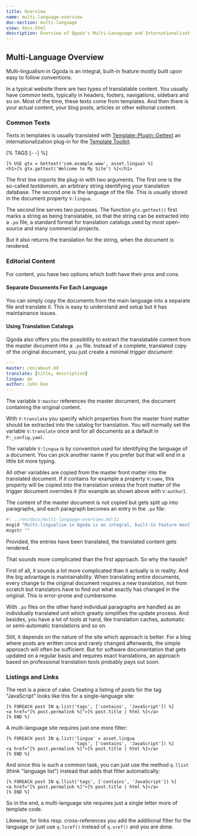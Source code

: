 ```yaml
---
title: Overview
name: multi-language-overview
doc-section: multi-language
view: docs.html
description: Overview of Qgoda's Multi-Lanaguage and Internationalization (I18N) features
---
```

## Multi-Language Overview

Multi-lingualism in Qgoda is an integral, built-in feature mostly built upon easy to follow conventions.

In a typical website there are two types of translatable content.  You usually have common texts, typically in headers, footers, navigations, sidebars and so on.  Most of the time, these texts come from templates.  And then there is your actual content, your blog posts, articles or other editorial content.

### Common Texts

Texts in templates is usually translated with [Template::Plugin::Gettext](https://github.com/gflohr/Template-Plugin-Gettext) an internationalization plug-in for the [Template Toolkit](http://www.template-toolkit.org/).

[% TAGS [- -] %]
```markup
[% USE gtx = Gettext('com.example.www', asset.lingua) %]
<h1>[% gtx.gettext('Welcome to My Site') %]</h1>
```

The first line imports the plug-in with two arguments.  The first one is the so-called *textdomain*, an arbitrary string identifying your translation database.  The second one is the language of the file.  This is usually stored in the document property `V:lingua`.

The second line serves two purposes.  The function `gtx.gettext()` first marks a string as being translatable, so that the string can be extracted into a `.po` file, a standard format for translation catalogs used by most open-source and many commercial projects.

But it also returns the translation for the string, when the document is rendered.

### Editorial Content

For content, you have two options which both have their pros and cons.

#### Separate Documents For Each Language

You can simply copy the documents from the main language into a separate file and translate it.  This is easy to understand and setup but it has maintainance issues.

#### Using Translation Catalogs

Qgoda also offers you the possibility to extract the translatable content from the master document into a `.po` file.  Instead of a complete, translated copy of the original document, you just create a minimal *trigger document*:

```yaml
---
master: /en/about.md
translate: [title, description]
lingua: de
author: John Doe
---
```

The variable `V:master` references the master document, the document containing the original content.

With `V:translate` you specify which properties from the master front matter should be extracted into the catalog for translation.  You will normally set the variable `V:translate` once and for all documents as a default in `P:_config.yaml`.

The variable `V:lingua` is by convention used for identifying the language of a document.  You can pick another name if you prefer but that will end in a little bit more typing.

All other variables are copied from the master front matter into the translated document.  If it contains for example a property `V:name`, this property will be copied into the translation unless the front matter of the trigger document overrides it (for example as shown above with `V:author`).

The content of the master document is not copied but gets split up into paragraphs, and each paragraph becomes an entry in the `.po` file:

```bash
#: ../en/docs/multi-language-overview.md:11
msgid "Multi-lingualism in Qgoda is an integral, built-in feature mostly built upon easy to follow conventions."
msgstr ""
```

Provided, the entries have been translated, the translated content gets rendered.

That sounds more complicated than the first approach.  So why the hassle?

First of all, it sounds a lot more complicated than it actually is in reality.  And the big advantage is maintainability.  When translating entire documents, every change to the original document requires a new translation, not from scratch but translators have to find out what exactly has changed in the original.  This is error-prone and cumbersome.

With `.po` files on the other hand individual paragraphs are handled as an individually translated unit which greatly simplifies the update process.  And besides, you have a lot of tools at hand, like translation caches, automatic or semi-automatic translations and so on.

Still, it depends on the nature of the site which approach is better.  For a blog where posts are written once and rarely changed afterwards, the simple approach will often be sufficient.  But for software documentation that gets updated on a regular basis and requires exact translations, an approach based on professional translation tools probably pays out soon.

### Listings and Links

The rest is a piece of cake.  Creating a listing of posts for the tag "JavaScript" looks like this for a single-language site:

```markup
[% FOREACH post IN q.list('tags', ['contains', 'JavaScript']) %]
<a href="[% post.permalink %]">[% post.title | html %]</a>
[% END %]
```

A multi-language site requires just one more filter:

```markup
[% FOREACH post IN q.list('lingua' = asset.lingua
                          'tags', ['contains', 'JavaScript']) %]
<a href="[% post.permalink %]">[% post.title | html %]</a>
[% END %]
```

And since this is such a common task, you can just use the method `q.llist` (think "language list") instead that adds that filter automatically:

```markup
[% FOREACH post IN q.llist('tags', ['contains', 'JavaScript']) %]
<a href="[% post.permalink %]">[% post.title | html %]</a>
[% END %]
```

So in the end, a multi-language site requires just a single letter more of template code.

Likewise, for links resp. cross-references you add the additional filter for the language or just use `q.lxref()` instead of `q.xref()` and you are done.
